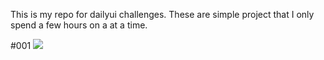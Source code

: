 This is my repo for dailyui challenges. These are simple project that I only spend a few hours on a at a time.


#001
<img src="https://github.com/squigglydonut/portfolio/blob/master/dailyui/imgs/login_screen_001.gif">
